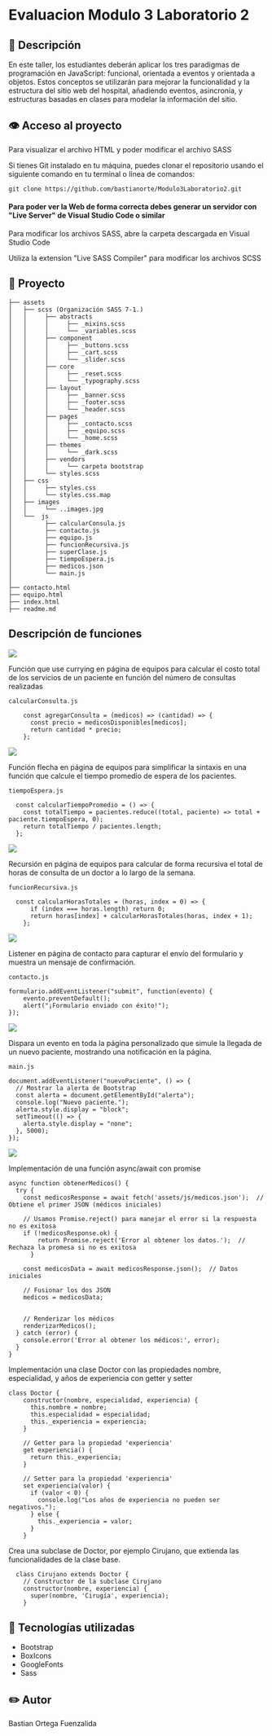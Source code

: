 # Evaluacion Modulo 3 Laboratorio 2

## 📖 Descripción
En este taller, los estudiantes deberán aplicar los tres paradigmas de programación en
JavaScript: funcional, orientada a eventos y orientada a objetos. Estos conceptos se
utilizarán para mejorar la funcionalidad y la estructura del sitio web del hospital, añadiendo
eventos, asincronía, y estructuras basadas en clases para modelar la información del sitio.


## 👁️ Acceso al proyecto
  Para visualizar el archivo HTML y poder modificar el archivo SASS

  Si tienes Git instalado en tu máquina, puedes clonar el repositorio usando el siguiente comando en tu terminal o línea de comandos:

  ```
  git clone https://github.com/bastianorte/Modulo3Laboratorio2.git
  ```

  #### Para poder ver la Web de forma correcta debes generar un servidor con "Live Server" de Visual Studio Code o similar
  
  Para modificar los archivos SASS, abre la carpeta descargada en Visual Studio Code

  Utiliza la extension "Live SASS Compiler" para modificar los archivos SCSS

## 📁 Proyecto 
```
├── assets      
│   ├── scss (Organización SASS 7-1.)
│   │     ├── abstracts
│   │     │     ├── _mixins.scss
│   │     │     └── _variables.scss
│   │     ├── component
│   │     │     ├── _buttons.scss
│   │     │     ├── _cart.scss
│   │     │     └── _slider.scss
│   │     ├── core
│   │     │     ├── _reset.scss
│   │     │     └── _typography.scss
│   │     ├── layout
│   │     │     ├── _banner.scss
│   │     │     ├── _footer.scss
│   │     │     └── _header.scss
│   │     ├── pages
│   │     │     ├── _contacto.scss
│   │     │     ├── _equipo.scss
│   │     │     └── _home.scss
│   │     ├── themes
│   │     │     └── _dark.scss
│   │     ├── vendors
│   │     │     └── carpeta bootstrap
│   │     └── styles.scss
│   ├── css
│   │     ├── styles.css
│   │     └── styles.css.map
│   ├── images
│   │     └── ..images.jpg
│   └──  js    
│         ├── calcularConsula.js
│         ├── contacto.js
│         ├── equipo.js
│         ├── funcionRecursiva.js
│         ├── superClase.js
│         ├── tiempoEspera.js
│         ├── medicos.json
│         └── main.js       
│
├── contacto.html  
├── equipo.html 
├── index.html 
├── readme.md                  
```

##  Descripción de funciones

<picture>
  <img src="https://github.com/bastianorte/modulo3Laboratorio2/blob/main/assets/images/lab2006.png">
</picture>

Función que use currying en página de equipos para calcular el costo total de los servicios de un paciente en función del número de consultas realizadas
```
calcularConsulta.js

    const agregarConsulta = (medicos) => (cantidad) => {
      const precio = medicosDisponibles[medicos];
      return cantidad * precio;
    };
```


<picture>
  <img src="https://github.com/bastianorte/modulo3Laboratorio2/blob/main/assets/images/lab2004.png">
</picture>

Función flecha en página de equipos para simplificar la sintaxis en una función que calcule el tiempo promedio de espera de los pacientes.
```
tiempoEspera.js

  const calcularTiempoPromedio = () => {
    const totalTiempo = pacientes.reduce((total, paciente) => total + paciente.tiempoEspera, 0);
    return totalTiempo / pacientes.length;
  };
```


<picture>
  <img src="https://github.com/bastianorte/modulo3Laboratorio2/blob/main/assets/images/lab2005.png">
</picture>

Recursión en página de equipos para calcular de forma recursiva el total de horas de consulta de un doctor a lo largo de la semana.

```
funcionRecursiva.js

  const calcularHorasTotales = (horas, index = 0) => {
      if (index === horas.length) return 0; 
      return horas[index] + calcularHorasTotales(horas, index + 1); 
    };
```


<picture>
  <img src="https://github.com/bastianorte/modulo3Laboratorio2/blob/main/assets/images/lab2001.png">
</picture>

Listener en página de contacto para capturar el envío del formulario y muestra un mensaje de confirmación.

```
contacto.js

formulario.addEventListener("submit", function(evento) {
    evento.preventDefault();
    alert("¡Formulario enviado con éxito!");
});
```


<picture>
  <img src="https://github.com/bastianorte/modulo3Laboratorio2/blob/main/assets/images/lab2002.png">
</picture>

Dispara un evento en toda la página personalizado que simule la llegada de un nuevo paciente, mostrando una notificación en la página.

```
main.js

document.addEventListener("nuevoPaciente", () => {
  // Mostrar la alerta de Bootstrap
  const alerta = document.getElementById("alerta");
  console.log("Nuevo paciente.");
  alerta.style.display = "block";
  setTimeout(() => {
    alerta.style.display = "none"; 
  }, 5000);
});
```


<picture>
  <img src="https://github.com/bastianorte/modulo3Laboratorio2/blob/main/assets/images/lab2003.png">
</picture>

Implementación de una función async/await con promise

```
async function obtenerMedicos() {
  try {
    const medicosResponse = await fetch('assets/js/medicos.json');  // Obtiene el primer JSON (médicos iniciales)

    // Usamos Promise.reject() para manejar el error si la respuesta no es exitosa
    if (!medicosResponse.ok) {
        return Promise.reject('Error al obtener los datos.');  // Rechaza la promesa si no es exitosa
      }

    const medicosData = await medicosResponse.json();  // Datos iniciales

    // Fusionar los dos JSON
    medicos = medicosData;


    // Renderizar los médicos
    renderizarMedicos();
  } catch (error) {
    console.error('Error al obtener los médicos:', error);
  }
}
```


Implementación una clase Doctor con las propiedades nombre, especialidad, y años de experiencia con getter y setter

```
class Doctor {
    constructor(nombre, especialidad, experiencia) {
      this.nombre = nombre;
      this.especialidad = especialidad;
      this._experiencia = experiencia; 
    }
  
    // Getter para la propiedad 'experiencia'
    get experiencia() {
      return this._experiencia;
    }
  
    // Setter para la propiedad 'experiencia'
    set experiencia(valor) {
      if (valor < 0) {
        console.log("Los años de experiencia no pueden ser negativos.");
      } else {
        this._experiencia = valor;
      }
    }
```

Crea una subclase de Doctor, por ejemplo Cirujano, que extienda las funcionalidades de la clase base.

```
  class Cirujano extends Doctor {
    // Constructor de la subclase Cirujano
    constructor(nombre, experiencia) {
      super(nombre, 'Cirugía', experiencia);
    }
```



## 🔧 Tecnologías utilizadas
* Bootstrap
* BoxIcons
* GoogleFonts
* Sass


## :pencil2: Autor
Bastian Ortega Fuenzalida
